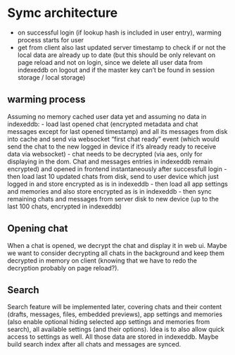# Symc architecture

- on successful login (if lookup hash is included in user entry), warming process starts for user
- get from client also last updated server timestamp to check if or not the local data are already up to date (but this should be only relevant on page reload and not on login, since we delete all user data from indexeddb on logout and if the master key can’t be found in session storage / local storage)


## warming process

Assuming no memory cached user data yet and assuming no data in indexeddb:
	- load last opened chat (encrypted metadata and chat messages except for last opened timestamp) and all its messages from disk into cache and send via websocket “first chat ready” event (which would send the chat to the new logged in device if it’s already ready to receive data via websocket)
	- chat needs to be decrypted (via aes, only for displaying in the dom. Chat and messages entries in indexeddb remain encrypted) and opened in frontend instantaneously after successfull login
	- then load last 10 updated chats from disk, send to user device which just logged in and store encrypted as is in indexeddb
	- then load all app settings and memories and also store encrypted as is in indexeddb
	- then sync remaining chats and messages from server disk to new device (up to the last 100 chats, encrypted in indexeddb)

	
## Opening chat

When a chat is opened, we decrypt the chat and display it in web ui. Maybe we want to consider decrypting all chats in the background and keep them decrypted in memory on client (knowing that we have to redo the decryption probably on page reload?).


## Search

Search feature will be implemented later, covering chats and their content (drafts, messages, files, embedded previews), app settings and memories (also enable optional hiding selected app settings and memories from search), all available settings (and their options). Idea is to also allow quick access to settings as well. All those data are stored in indexeddb. Maybe build search index after all chats and messages are synced.